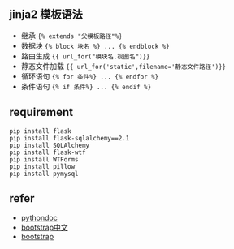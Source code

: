 ## jinja2 模板语法
+ 继承  `{% extends "父模板路径"%}`
+ 数据块 `{% block 块名 %} ... {% endblock %}`
+ 路由生成 `{{ url_for("模块名.视图名")}}`
+ 静态文件加载 `{{ url_for('static',filename='静态文件路径')}}`
+ 循环语句 `{% for 条件%} ... {% endfor %}`
+ 条件语句 `{% if 条件%} ... {% endif %}`

## requirement
```
pip install flask
pip install flask-sqlalchemy==2.1  
pip install SQLAlchemy
pip install flask-wtf
pip install WTForms
pip install pillow
pip install pymysql
```
## refer
- [pythondoc](http://www.pythondoc.com/)
- [bootstrap中文](https://v4.bootcss.com/)
- [bootstrap](https://getbootstrap.com/docs/4.1/getting-started/introduction/)